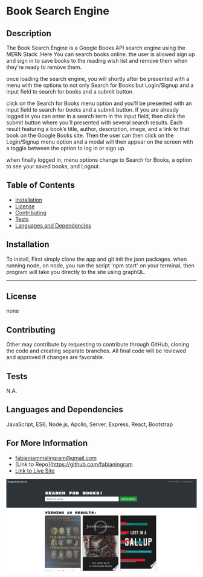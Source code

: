# Book Search Engine

## Description 

The Book Search Engine is a Google Books API search engine using the MERN Stack. Here You can search books online. the user is allowed  sign up and sign in to save books to the reading wish list and remove them when they're ready to remove them. 

once loading the search engine, you will shortly after be presented with a menu with the options to not only  Search for Books but Login/Signup and a input field to search for books and a submit button. 

 click on the Search for Books menu option and you'll be presented with an input field to search for books and a submit button. If you are already logged in you can enter in a search term in the input field, then click the submit button where you'll presented with several search results. Each result  featuring a book’s title, author, description, image, and a link to that book on the Google Books site. Then the user can then click on the Login/Signup menu option and a modal will then appear on the screen with a toggle between the option to log in or sign up. 

when finally  logged in,  menu options change to Search for Books, a option to see your saved books, and Logout. 

## Table of Contents

* [Installation](#installation)
* [License](#License) 
* [Contributing](#Contributing)
* [Tests](#Tests) 
* [Languages and Dependencies](#Languages) 

## Installation

To install, First simply clone the app and git init the json packages. when running node, on node, you run the script 'npm start' on your terminal, then program will take you directly to the site using graphQL. 

---
## License
none

## Contributing

Other may contribute by requesting to contribute through GitHub, cloning the code and creating separate branches. All final code will be reviewed and approved if changes are favorable.

## Tests

N.A.

## Languages and Dependencies

JavaScript, ES6, Node.js, Apollo, Server, Express, React, Bootstrap

## For More Information

* fabianjammalingram@gmail.com
* [Link to Repo](https://github.com/fabianingram
* [Link to Live Site](https://tranquil-ravine-07521.herokuapp.com/)


![Home Page](img/bookSearchImg.png)
